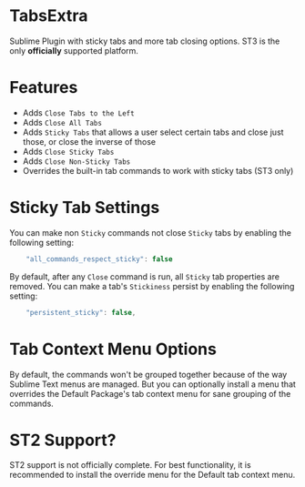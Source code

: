 TabsExtra
=========

Sublime Plugin with sticky tabs and more tab closing options.  ST3 is the only **officially** supported platform.

# Features

- Adds `Close Tabs to the Left`
- Adds `Close All Tabs`
- Adds `Sticky Tabs` that allows a user select certain tabs and close just those, or close the inverse of those
- Adds `Close Sticky Tabs`
- Adds `Close Non-Sticky Tabs`
- Overrides the built-in tab commands to work with sticky tabs (ST3 only)

# Sticky Tab Settings
You can make non `Sticky` commands not close `Sticky` tabs by enabling the following setting:

```javascript
    "all_commands_respect_sticky": false
```

By default, after any `Close` command is run, all `Sticky` tab properties are removed.  You can make a tab's `Stickiness` persist by enabling the following setting:

```javascript
    "persistent_sticky": false,
```

# Tab Context Menu Options
By default, the commands won't be grouped together because of the way Sublime Text menus are managed.  But you can optionally install a menu that overrides the Default Package's tab context menu for sane grouping of the commands.

# ST2 Support?
ST2 support is not officially complete.  For best functionality, it is recommended to install the override menu for the Default tab context menu.
